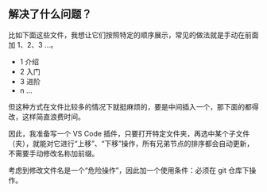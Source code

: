 ## 解决了什么问题？

比如下面这些文件，我想让它们按照特定的顺序展示，常见的做法就是手动在前面加 1、2、3 ...。

- 1 介绍
- 2 入门
- 3 进阶
- n ...

但这种方式在文件比较多的情况下就挺麻烦的，要是中间插入一个，那下面的都得改，这样简直浪费时间。

因此，我准备写一个 VS Code 插件，只要打开特定文件夹，再选中某个子文件（夹），就能对它进行“上移”、“下移”操作，所有兄弟节点的排序都会自动更新，不需要手动修改名称加前缀。

考虑到修改文件名是一个“危险操作”，因此加一个使用条件：必须在 git 仓库下操作。

